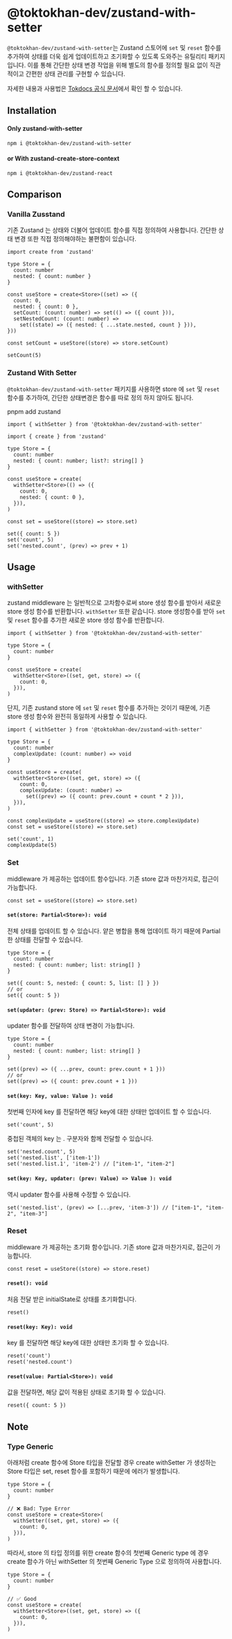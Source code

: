 # @toktokhan-dev/zustand-with-setter

`@toktokhan-dev/zustand-with-setter`는 Zustand 스토어에 `set` 및 `reset` 함수를 추가하여 상태를 더욱 쉽게 업데이트하고 초기화할 수 있도록 도와주는 유틸리티 패키지입니다. 이를 통해 간단한 상태 변경 작업을 위해 별도의 함수를 정의할 필요 없이 직관적이고 간편한 상태 관리를 구현할 수 있습니다.

자세한 내용과 사용법은 [Tokdocs 공식 문서](https://toktokhan-dev-docs.vercel.app/docs/docs/zustand/Overview)에서 확인 할 수 있습니다.

## Installation

#### Only zustand-with-setter

```
npm i @toktokhan-dev/zustand-with-setter
```

#### or With zustand-create-store-context

```
npm i @toktokhan-dev/zustand-react
```

## Comparison

### Vanilla Zusstand

기존 Zustand 는 상태와 더불어 업데이트 함수를 직접 정의하여 사용합니다.
간단한 상태 변경 또한 직접 정의해야하는 불편함이 있습니다.

```tsx
import create from 'zustand'

type Store = {
  count: number
  nested: { count: number }
}

const useStore = create<Store>((set) => ({
  count: 0,
  nested: { count: 0 },
  setCount: (count: number) => set(() => ({ count })),
  setNestedCount: (count: number) =>
    set((state) => ({ nested: { ...state.nested, count } })),
}))

const setCount = useStore((store) => store.setCount)

setCount(5)
```

### Zustand With Setter

`@toktokhan-dev/zustand-with-setter` 패키지를 사용하면 store 에 `set` 및 `reset` 함수를 추가하여, 간단한 상태변경은 함수를 따로 정의 하지 않아도 됩니다.

pnpm add zustand

```tsx
import { withSetter } from '@toktokhan-dev/zustand-with-setter'

import { create } from 'zustand'

type Store = {
  count: number
  nested: { count: number; list?: string[] }
}

const useStore = create(
  withSetter<Store>(() => ({
    count: 0,
    nested: { count: 0 },
  })),
)

const set = useStore((store) => store.set)

set({ count: 5 })
set('count', 5)
set('nested.count', (prev) => prev + 1)
```

## Usage

### withSetter

zustand middleware 는 일반적으로 고차함수로써 store 생성 함수를 받아서 새로운 store 생성 함수를 반환합니다.
`withSetter` 또한 같습니다. store 생성함수를 받아 `set` 및 `reset` 함수를 추가한 새로운 store 생성 함수를 반환합니다.

```tsx
import { withSetter } from '@toktokhan-dev/zustand-with-setter'

type Store = {
  count: number
}

const useStore = create(
  withSetter<Store>((set, get, store) => ({
    count: 0,
  })),
)
```

단지, 기존 zustand store 에 `set` 및 `reset` 함수를 추가하는 것이기 때문에, 기존 store 생성 함수와 완전히 동일하게 사용할 수 있습니다.

```tsx
import { withSetter } from '@toktokhan-dev/zustand-with-setter'

type Store = {
  count: number
  complexUpdate: (count: number) => void
}

const useStore = create(
  withSetter<Store>((set, get, store) => ({
    count: 0,
    complexUpdate: (count: number) =>
      set((prev) => ({ count: prev.count + count * 2 })),
  })),
)

const complexUpdate = useStore((store) => store.complexUpdate)
const set = useStore((store) => store.set)

set('count', 1)
complexUpdate(5)
```

### Set

middleware 가 제공하는 업데이트 함수입니다. 기존 store 값과 마찬가지로, 접근이 가능합니다.

```tsx
const set = useStore((store) => store.set)
```

#### `set(store: Partial<Store>): void`

전체 상태를 업데이트 할 수 있습니다. 얕은 병합을 통해 업데이트 하기 때문에 Partial 한 상태를 전달할 수 있습니다.

```tsx
type Store = {
  count: number
  nested: { count: number; list: string[] }
}

set({ count: 5, nested: { count: 5, list: [] } })
// or
set({ count: 5 })
```

#### `set(updater: (prev: Store) => Partial<Store>): void`

updater 함수를 전달하여 상태 변경이 가능합니다.

```tsx
type Store = {
  count: number
  nested: { count: number; list: string[] }
}

set((prev) => ({ ...prev, count: prev.count + 1 }))
// or
set((prev) => ({ count: prev.count + 1 }))
```

#### `set(key: Key, value: Value ): void`

첫번째 인자에 key 를 전달하면 해당 key에 대한 상태만 업데이트 할 수 있습니다.

```tsx
set('count', 5)
```

중첩된 객체의 key 는 . 구분자와 함께 전달할 수 있습니다.

```tsx
set('nested.count', 5)
set('nested.list', ['item-1'])
set('nested.list.1', 'item-2') // ["item-1", "item-2"]
```

#### `set(key: Key, updater: (prev: Value) => Value ): void`

역시 updater 함수를 사용해 수정할 수 있습니다.

```tsx
set('nested.list', (prev) => [...prev, 'item-3']) // ["item-1", "item-2", "item-3"]
```

### Reset

middleware 가 제공하는 초기화 함수입니다. 기존 store 값과 마찬가지로, 접근이 가능합니다.

```tsx
const reset = useStore((store) => store.reset)
```

#### `reset(): void`

처음 전달 받은 initialState로 상태를 초기화합니다.

```tsx
reset()
```

#### `reset(key: Key): void`

key 를 전달하면 해당 key에 대한 상태만 초기화 할 수 있습니다.

```tsx
reset('count')
reset('nested.count')
```

#### `reset(value: Partial<Store>): void`

값을 전달하면, 해당 값이 적용된 상태로 초기화 할 수 있습니다.

```tsx
reset({ count: 5 })
```

## Note

### Type Generic

아래처럼 create 함수에 Store 타입을 전달할 경우 create withSetter 가 생성하는 Store 타입은 set, reset 함수를 포함하기 때문에 에러가 발생합니다.

```tsx
type Store = {
  count: number
}

// ❌ Bad: Type Error
const useStore = create<Store>(
  withSetter((set, get, store) => ({
    count: 0,
  })),
)
```

따라서, store 의 타입 정의를 위한 create 함수의 첫번째 Generic type 에 경우 create 함수가 아닌 withSetter 의 첫번째 Generic Type 으로 정의하여 사용합니다.

```tsx
type Store = {
  count: number
}

// ✅ Good
const useStore = create(
  withSetter<Store>((set, get, store) => ({
    count: 0,
  })),
)
```

